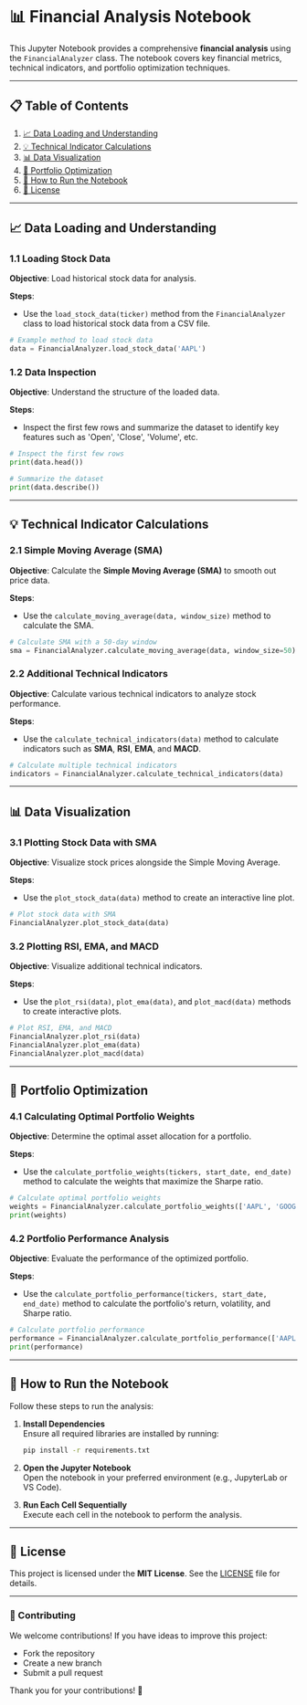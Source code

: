 

# 📊 Financial Analysis Notebook

This Jupyter Notebook provides a comprehensive **financial analysis** using the `FinancialAnalyzer` class. The notebook covers key financial metrics, technical indicators, and portfolio optimization techniques.

---

## 📋 Table of Contents

1. [📈 Data Loading and Understanding](#-data-loading-and-understanding)  
2. [💡 Technical Indicator Calculations](#-technical-indicator-calculations)  
3. [📊 Data Visualization](#-data-visualization)  
4. [💼 Portfolio Optimization](#-portfolio-optimization)  
5. [🚀 How to Run the Notebook](#-how-to-run-the-notebook)  
6. [📜 License](#-license)  

---

## 📈 Data Loading and Understanding

### 1.1 Loading Stock Data
**Objective**: Load historical stock data for analysis.

**Steps**:
- Use the `load_stock_data(ticker)` method from the `FinancialAnalyzer` class to load historical stock data from a CSV file.

```python
# Example method to load stock data
data = FinancialAnalyzer.load_stock_data('AAPL')
```

### 1.2 Data Inspection
**Objective**: Understand the structure of the loaded data.

**Steps**:
- Inspect the first few rows and summarize the dataset to identify key features such as 'Open', 'Close', 'Volume', etc.

```python
# Inspect the first few rows
print(data.head())

# Summarize the dataset
print(data.describe())
```

---

## 💡 Technical Indicator Calculations

### 2.1 Simple Moving Average (SMA)
**Objective**: Calculate the **Simple Moving Average (SMA)** to smooth out price data.

**Steps**:
- Use the `calculate_moving_average(data, window_size)` method to calculate the SMA.

```python
# Calculate SMA with a 50-day window
sma = FinancialAnalyzer.calculate_moving_average(data, window_size=50)
```

### 2.2 Additional Technical Indicators
**Objective**: Calculate various technical indicators to analyze stock performance.

**Steps**:
- Use the `calculate_technical_indicators(data)` method to calculate indicators such as **SMA**, **RSI**, **EMA**, and **MACD**.

```python
# Calculate multiple technical indicators
indicators = FinancialAnalyzer.calculate_technical_indicators(data)
```

---

## 📊 Data Visualization

### 3.1 Plotting Stock Data with SMA
**Objective**: Visualize stock prices alongside the Simple Moving Average.

**Steps**:
- Use the `plot_stock_data(data)` method to create an interactive line plot.

```python
# Plot stock data with SMA
FinancialAnalyzer.plot_stock_data(data)
```

### 3.2 Plotting RSI, EMA, and MACD
**Objective**: Visualize additional technical indicators.

**Steps**:
- Use the `plot_rsi(data)`, `plot_ema(data)`, and `plot_macd(data)` methods to create interactive plots.

```python
# Plot RSI, EMA, and MACD
FinancialAnalyzer.plot_rsi(data)
FinancialAnalyzer.plot_ema(data)
FinancialAnalyzer.plot_macd(data)
```

---

## 💼 Portfolio Optimization

### 4.1 Calculating Optimal Portfolio Weights
**Objective**: Determine the optimal asset allocation for a portfolio.

**Steps**:
- Use the `calculate_portfolio_weights(tickers, start_date, end_date)` method to calculate the weights that maximize the Sharpe ratio.

```python
# Calculate optimal portfolio weights
weights = FinancialAnalyzer.calculate_portfolio_weights(['AAPL', 'GOOG', 'AMZN'], '2020-01-01', '2021-01-01')
print(weights)
```

### 4.2 Portfolio Performance Analysis
**Objective**: Evaluate the performance of the optimized portfolio.

**Steps**:
- Use the `calculate_portfolio_performance(tickers, start_date, end_date)` method to calculate the portfolio's return, volatility, and Sharpe ratio.

```python
# Calculate portfolio performance
performance = FinancialAnalyzer.calculate_portfolio_performance(['AAPL', 'GOOG', 'AMZN'], '2020-01-01', '2021-01-01')
print(performance)
```

---

## 🚀 How to Run the Notebook

Follow these steps to run the analysis:

1. **Install Dependencies**  
   Ensure all required libraries are installed by running:
   ```bash
   pip install -r requirements.txt
   ```

2. **Open the Jupyter Notebook**  
   Open the notebook in your preferred environment (e.g., JupyterLab or VS Code).

3. **Run Each Cell Sequentially**  
   Execute each cell in the notebook to perform the analysis.

---

## 📜 License

This project is licensed under the **MIT License**. See the [LICENSE](LICENSE) file for details.  

---

### 🤝 Contributing

We welcome contributions! If you have ideas to improve this project:  

- Fork the repository  
- Create a new branch  
- Submit a pull request  

Thank you for your contributions! 🙌  

